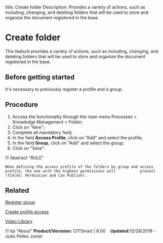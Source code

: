 title: Create folder 
Description:  Provides a variety of actions, such as including, changing, and deleting folders that will be used to store and organize the document registered in the base.
# Create folder

This feature provides a variety of actions, such as including, changing, and deleting folders that will be used to store and organize the document registered in the base.

## Before getting started
It's necessary to previously register a profile and a group.

## Procedure

1.  Access the functionality through the main menu Processes \> Knowledge Management \> Folder;
2.  Click on "New";
3.  Complete all mandatory field;
4.  In the field **Access Profile**, click on "Add" and select the profile;
5.  In the field **Group**, click on "Add" and select the group;
6.  Click on "Save".

!!! Abstract "RULE"

    When defining the access profile of the folders by group and access profile, the one with the highest permissions will           prevail (fields: Permission and Can Publish).


## Related

[Register group](/en-us/citsmart-platform-8/initial-settings/access-settings/user/register-groups.html)  

[Create profile access](/en-us/citsmart-platform-8/initial-settings/access-settings/profile/create-profile-access.html)


<i class='fa fa-youtube-play  fa-2x' style='color:#97ce17;vertical-align: middle;'> </i> [Video Library](https://www.youtube.com/playlist?list=PLB5qK2uzf2ROOaL7DsS86sLx4ilNgruEc)

!!! tip "About"
    <b>Product/Verssion:</b> CITSmart | 8.00 &nbsp;&nbsp;
    <b>Updated:</b>12/28/2018 – João Pelles Junior 
